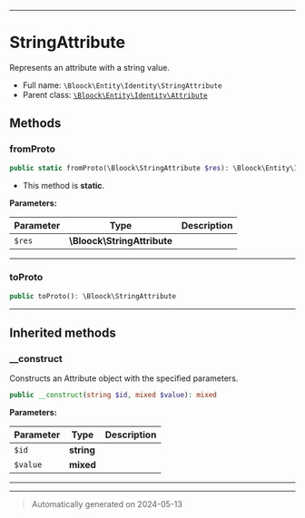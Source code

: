 ***

# StringAttribute

Represents an attribute with a string value.



* Full name: `\Bloock\Entity\Identity\StringAttribute`
* Parent class: [`\Bloock\Entity\Identity\Attribute`](./Attribute.md)




## Methods


### fromProto



```php
public static fromProto(\Bloock\StringAttribute $res): \Bloock\Entity\Identity\StringAttribute
```



* This method is **static**.




**Parameters:**

| Parameter | Type | Description |
|-----------|------|-------------|
| `$res` | **\Bloock\StringAttribute** |  |





***

### toProto



```php
public toProto(): \Bloock\StringAttribute
```












***


## Inherited methods


### __construct

Constructs an Attribute object with the specified parameters.

```php
public __construct(string $id, mixed $value): mixed
```








**Parameters:**

| Parameter | Type | Description |
|-----------|------|-------------|
| `$id` | **string** |  |
| `$value` | **mixed** |  |





***


***
> Automatically generated on 2024-05-13

